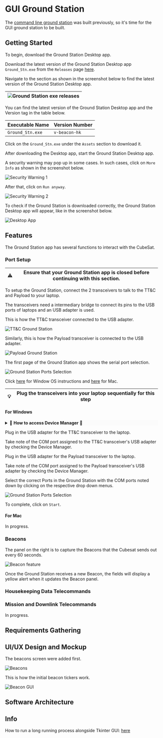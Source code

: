 # GUI Ground Station

The [command line ground station](https://github.com/huiminlim/ground_stn) was built previously, so it's time for the GUI ground station to be built.

## Getting Started

To begin, download the Ground Station Desktop app.

Download the latest version of the Ground Station Desktop app `Ground_Stn.exe` from the `Releases` page [here](https://github.com/huiminlim/ground_stn-gui/releases).

Navigate to the section as shown in the screenshot below to find the latest version of the Ground Station Desktop app.

| ![Ground Station exe releases](images/ground_stn_exe_releases.png) |
| ------------------------------------------------------------------ |

You can find the latest version of the Ground Station Desktop app and the Version tag in the table below.

| Executable Name  | Version Number |
| ---------------- | -------------- |
| `Ground_Stn.exe` | `v-beacon-hk`  |

Click on the `Ground_Stn.exe` under the `Assets` section to download it.

After downloading the Desktop app, start the Ground Station Desktop app.

A security warning may pop up in some cases. In such cases, click on `More Info` as shown in the screenshot below.

![Security Warning 1](images/security_warning1.png)

After that, click on `Run anyway`.

![Security Warning 2](images/security_warning2.png)

To check if the Ground Station is downloaded correctly, the Ground Station Desktop app will appear, like in the screenshot below.

![Desktop App](images/app_start.png)

## Features

The Ground Station app has several functions to interact with the CubeSat.

### Port Setup

| ⚠️ | **Ensure that your Ground Station app is closed before continuing with this section.** |
| - | -------------------------------------------------------------------------------------- |

To setup the Ground Station, connect the 2 transceivers to talk to the TT&C and Payload to your laptop.

The transceivers need a intermediary bridge to connect its pins to the USB ports of laptops and an USB adapter is used.

This is how the TT&C transceiver connected to the USB adapter.

![TT&C Ground Station](images/ttnc_ground_station.jpg)

Similarly, this is how the Payload transceiver is connected to the USB adapter.

![Payload Ground Station](images/payload_ground_station.jpg)

The first page of the Ground Station app shows the serial port selection.

![Ground Station Ports Selection](images/ground_station_page1.PNG)

Click [here](#for-windows) for Window OS instructions and [here](#for-mac) for Mac.

| 💡 | **Plug the transceivers into your laptop sequentially for this step** |
| --- | -------------------------------------------------------------------- |

#### For Windows

<details style="background-color:#fbfbfb">
<summary> 🔔 <b>How to access Device Manager</b> 🔔 </summary>
<br>
<div style="background-color:#fbfbfb">

Press and hold the Windows key and type in <code> Device Manager </code>.

Click on <code> Device Manager </code> and navigate to <code> COM and LPT </code>

View the current COM port of the USB inserted.
</div>
</details>

Plug in the USB adapter for the TT&C transceiver to the laptop.

Take note of the COM port assigned to the TT&C transceiver's USB adapter by checking the Device Manager.

Plug in the USB adapter for the Payload transceiver to the laptop.

Take note of the COM port assigned to the Payload transceiver's USB adapter by checking the Device Manager.

Select the correct Ports in the Ground Station with the COM ports noted down by clicking on the respective drop down menus.

![Ground Station Ports Selection](images/ground_station_page1_select.PNG)

To complete, click on `Start`.

#### For Mac

In progress.

### Beacons

The panel on the right is to capture the Beacons that the Cubesat sends out every 60 seconds.

![Beacon feature](images/beacon_feature.png)

Once the Ground Station receives a new Beacon, the fields will display a yellow alert when it updates the Beacon panel.

### Housekeeping Data Telecommands

### Mission and Downlink Telecommands

In progress.

## Requirements Gathering

## UI/UX Design and Mockup

The beacons screen were added first.

![Beacons](images/beacons.png)

This is how the initial beacon tickers work.

![Beacon GUI](images/beacon.gif)

## Software Architecture

## Info

How to run a long running process alongside Tkinter GUI: [here](https://zetcode.com/articles/tkinterlongruntask/)
